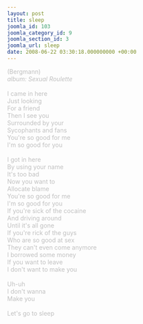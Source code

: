 ```yaml
---
layout: post
title: sleep
joomla_id: 103
joomla_category_id: 9
joomla_section_id: 3
joomla_url: sleep
date: 2008-06-22 03:30:18.000000000 +00:00
---
```

<span style="color: #c0c0c0">(Bergmann)<br />
<i>album: Sexual Roulette</i><br />
<br />
I came in </span>
<span style="color: #c0c0c0" class="Apple-style-span">here</span><span style="color: #c0c0c0"><br />
Just looking<br />
For a friend<br />
Then I see you<br />
Surrounded by your<br />
Sycophants and fans<br />
You're so good for me<br />
I'm so good for you<br />
<br />
I got in here<br />
By using your name<br />
It's too bad<br />
Now you want to<br />
Allocate blame<br />
You're so good for me<br />
I'm so good for you<br />
If you're sick of the cocaine<br />
And driving around<br />
Until it's all gone<br />
If you're rick of the guys<br />
Who are so good at sex<br />
They can't even come anymore<br />
I borrowed some money<br />
If you want to leave<br />
I don't want to make you<br />
<br />
Uh-uh<br />
I don't wanna<br />
Make you<br />
<br />
Let's go to sleep
</span>
